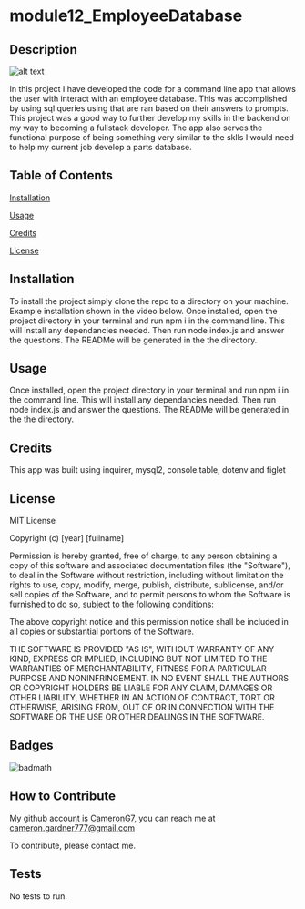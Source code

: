 
# module12_EmployeeDatabase
  

## Description

![alt text](https://img.shields.io/badge/License-MIT-blue )

In this project I have developed the code for a command line app that allows the user with interact with an employee database.
This was accomplished by using sql queries using that are ran based on their answers to prompts. 
This project was a good way to further develop my skills in the backend on my way to becoming a fullstack developer. 
The app also serves the functional purpose of being something very similar to the sklls I would need to help my current job develop a parts database.
 


## Table of Contents 
    
[Installation](#installation)

[Usage](#usage)

[Credits](#credits)

[License](#license)
    
    

## Installation

To install the project simply clone the repo to a directory on your machine. Example installation shown in the video below. Once installed, open the project directory in your terminal and run npm i in the command line. This will install any dependancies needed. Then run  node index.js and answer the questions. The READMe will be generated in the the directory.

## Usage

Once installed, open the project directory in your terminal and run npm i in the command line. This will install any dependancies needed. Then run  node index.js and answer the questions. The READMe will be generated in the the directory.

## Credits

This app was built using inquirer, mysql2, console.table, dotenv and figlet 

## License



MIT License

Copyright (c) [year] [fullname]

Permission is hereby granted, free of charge, to any person obtaining a copy
of this software and associated documentation files (the "Software"), to deal
in the Software without restriction, including without limitation the rights
to use, copy, modify, merge, publish, distribute, sublicense, and/or sell
copies of the Software, and to permit persons to whom the Software is
furnished to do so, subject to the following conditions:

The above copyright notice and this permission notice shall be included in all
copies or substantial portions of the Software.

THE SOFTWARE IS PROVIDED "AS IS", WITHOUT WARRANTY OF ANY KIND, EXPRESS OR
IMPLIED, INCLUDING BUT NOT LIMITED TO THE WARRANTIES OF MERCHANTABILITY,
FITNESS FOR A PARTICULAR PURPOSE AND NONINFRINGEMENT. IN NO EVENT SHALL THE
AUTHORS OR COPYRIGHT HOLDERS BE LIABLE FOR ANY CLAIM, DAMAGES OR OTHER
LIABILITY, WHETHER IN AN ACTION OF CONTRACT, TORT OR OTHERWISE, ARISING FROM,
OUT OF OR IN CONNECTION WITH THE SOFTWARE OR THE USE OR OTHER DEALINGS IN THE
SOFTWARE.

## Badges

![badmath](https://img.shields.io/github/languages/top/lernantino/badmath) 



## How to Contribute

My github account is [CameronG7](https://github.com/CameronG7/),  you can reach me at cameron.gardner777@gmail.com

To contribute, please contact me.

## Tests

No tests to run.

